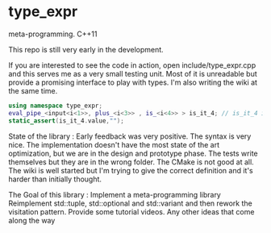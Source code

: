 # type_expr

meta-programming. C++11

This repo is still very early in the development.

If you are interested to see the code in action, open include/type_expr.cpp and this serves me as a very small testing unit.
Most of it is unreadable but provide a promising interface to play with types. I'm also writing the wiki at the same time.

```C++
using namespace type_expr;
eval_pipe_<input<i<1>>, plus_<i<3>> , is_<i<4>> > is_it_4; // is_it_4 is an std::integral_constant<bool,true>
static_assert(is_it_4.value,"");
```

State of the library :
Early feedback was very positive. The syntax is very nice.
The implementation doesn't have the most state of the art optimization, but we are in the design and prototype phase.
The tests write themselves but they are in the wrong folder.
The CMake is not good at all.
The wiki is well started but I'm trying to give the correct definition and it's harder than initially thought.

The Goal of this library :
Implement a meta-programming library
Reimplement std::tuple, std::optional and std::variant and then rework the visitation pattern.
Provide some tutorial videos.
Any other ideas that come along the way

